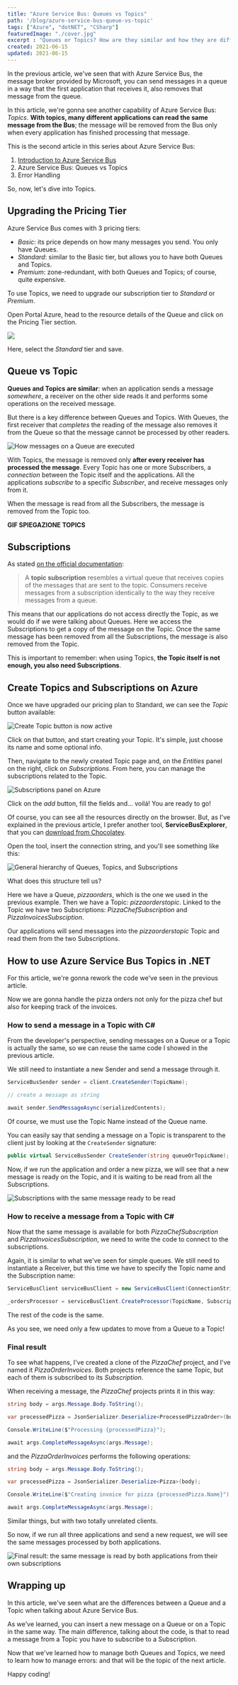 ```yaml
---
title: "Azure Service Bus: Queues vs Topics"
path: '/blog/azure-service-bus-queue-vs-topic'
tags: ["Azure", "dotNET", "CSharp"]
featuredImage: "./cover.jpg"
excerpt : "Queues or Topics? How are they similar and how they are different? We'll see how to use those capabilities in Azure Service Bus with .NET and C#"
created: 2021-06-15
updated: 2021-06-15
---
```


In the previous article, we've seen that with Azure Service Bus, the message broker provided by Microsoft, you can send messages in a queue in a way that the first application that receives it, also removes that message from the queue. 

In this article, we're gonna see another capability of Azure Service Bus: _Topics_. __With topics, many different applications can read the same message from the Bus__; the message will be removed from the Bus only when every application has finished processing that message.

This is the second article in this series about Azure Service Bus:

1. [Introduction to Azure Service Bus](./azure-service-bus-introduction "Introduction to Azure Service Bus")
2. Azure Service Bus: Queues vs Topics
3. Error Handling

So, now, let's dive into Topics.

## Upgrading the Pricing Tier

Azure Service Bus comes with 3 pricing tiers:

* _Basic_: its price depends on how many messages you send. You only have Queues.
* _Standard_: similar to the Basic tier, but allows you to have both Queues and Topics.
* _Premium_: zone-redundant, with both Queues and Topics; of course, quite expensive.

To use Topics, we need to upgrade our subscription tier to _Standard_ or _Premium_.

Open Portal Azure, head to the resource details of the Queue and click on the Pricing Tier section.

![](./upgrade-tier.jpg)

Here, select the _Standard_ tier and save.

## Queue vs Topic

__Queues and Topics are similar__: when an application sends a message _somewhere_, a receiver on the other side reads it and performs some operations on the received message.

But there is a key difference between Queues and Topics. With Queues, the first receiver that _completes_ the reading of the message also removes it from the Queue so that the message cannot be processed by other readers.

![How messages on a Queue are executed](./queue-execution.gif)

With Topics, the message is removed only __after every receiver has processed the message__. Every Topic has one or more Subscribers, a _connection_ between the Topic itself and the applications. All the applications _subscribe_ to a specific _Subscriber_, and receive messages only from it.

When the message is read from all the Subscribers, the message is removed from the Topic too.

**GIF SPIEGAZIONE TOPICS**

## Subscriptions

As stated [on the official documentation](https://docs.microsoft.com/en-us/azure/service-bus-messaging/service-bus-queues-topics-subscriptions#topics-and-subscriptions "Topics and subscription explanation on Microsoft docs"):

> A __topic subscription__ resembles a virtual queue that receives copies of the messages that are sent to the topic. Consumers receive messages from a subscription identically to the way they receive messages from a queue.

This means that our applications do not access directly the Topic, as we would do if we were talking about Queues. Here we access the Subscriptions to get a copy of the message on the Topic. Once the same message has been removed from all the Subscriptions, the message is also removed from the Topic.

This is important to remember: when using Topics, __the Topic itself is not enough, you also need Subscriptions__.

## Create Topics and Subscriptions on Azure

Once we have upgraded our pricing plan to Standard, we can see the _Topic_ button available:

![Create Topic button is now active](./topic-button-active.jpg)

Click on that button, and start creating your Topic. It's simple, just choose its name and some optional info.

Then, navigate to the newly created Topic page and, on the _Entities_ panel on the right, click on _Subscriptions_. From here, you can manage the subscriptions related to the Topic.

![Subscriptions panel on Azure](./add-subscription.jpg)

Click on the _add_ button, fill the fields and... voilá! You are ready to go!

Of course, you can see all the resources directly on the browser. But, as I've explained in the previous article, I prefer another tool, __ServiceBusExplorer__, that you can [download from Chocolatey](https://community.chocolatey.org/packages/ServiceBusExplorer).

Open the tool, insert the connection string, and you'll see something like this:

![General hierarchy of Queues, Topics, and Subscriptions](./subscription-on-servicebusexplorer.jpg)

What does this structure tell us?

Here we have a Queue, _pizzaorders_, which is the one we used in the previous example. Then we have a Topic: _pizzaorderstopic_. Linked to the Topic we have two Subscriptions: _PizzaChefSubscription_ and _PizzaInvoicesSubsciption_.

Our applications will send messages into the _pizzaorderstopic_ Topic and read them from the two Subscriptions.

## How to use Azure Service Bus Topics in .NET

For this article, we're gonna rework the code we've seen in the previous article. 

Now we are gonna handle the pizza orders not only for the pizza chef but also for keeping track of the invoices. 

### How to send a message in a Topic with C#

From the developer's perspective, sending messages on a Queue or a Topic is actually the same, so we can reuse the same code I showed in the previous article.

We still need to instantiate a new Sender and send a message through it.

```cs
ServiceBusSender sender = client.CreateSender(TopicName);

// create a message as string

await sender.SendMessageAsync(serializedContents);
```

Of course, we must use the Topic Name instead of the Queue name.

You can easily say that sending a message on a Topic is transparent to the client just by looking at the `CreateSender` signature: 

```cs
public virtual ServiceBusSender CreateSender(string queueOrTopicName);
```

Now, if we run the application and order a new pizza, we will see that a new message is ready on the Topic, and it is waiting to be read from all the Subscriptions.

![Subscriptions with the same message ready to be read](./subscriptions-with-messages.jpg)

### How to receive a message from a Topic  with C#

Now that the same message is available for both _PizzaChefSubscription_ and _PizzaInvoicesSubscription_, we need to write the code to connect to the subscriptions.

Again, it is similar to what we've seen for simple queues. We still need to instantiate a Receiver, but this time we have to specify the Topic name and the Subscription name:

```cs
ServiceBusClient serviceBusClient = new ServiceBusClient(ConnectionString);

_ordersProcessor = serviceBusClient.CreateProcessor(TopicName, SubscriptionName);
```

The rest of the code is the same.

As you see, we need only a few updates to move from a Queue to a Topic!

### Final result

To see what happens, I've created a clone of the _PizzaChef_ project, and I've named it _PizzaOrderInvoices_. Both projects reference the same Topic, but each of them is subscribed to its _Subscription_.

When receiving a message, the _PizzaChef_ projects prints it in this way:

```cs
string body = args.Message.Body.ToString();

var processedPizza = JsonSerializer.Deserialize<ProcessedPizzaOrder>(body);

Console.WriteLine($"Processing {processedPizza}");

await args.CompleteMessageAsync(args.Message);
```

and the _PizzaOrderInvoices_ performs the following operations:


```cs
string body = args.Message.Body.ToString();

var processedPizza = JsonSerializer.Deserialize<Pizza>(body);

Console.WriteLine($"Creating invoice for pizza {processedPizza.Name}");

await args.CompleteMessageAsync(args.Message);
```

Similar things, but with two totally unrelated clients.

So now, if we run all three applications and send a new request, we will see the same messages processed by both applications.

![Final result: the same message is read by both applications from their own subscriptions](./final-result.jpg)

## Wrapping up

In this article, we've seen what are the differences between a Queue and a Topic when talking about Azure Service Bus.

As we've learned, you can insert a new message on a Queue or on a Topic in the same way. The main difference, talking about the code, is that to read a message from a Topic you have to subscribe to a Subscription.

Now that we've learned how to manage both Queues and Topics, we need to learn how to manage errors: and that will be the topic of the next article.

Happy coding!
